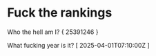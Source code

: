 # Fuck the rankings

Who the hell am I?
{ 25391246 }

What fucking year is it?
[ 2025-04-01T07:10:00Z ]

